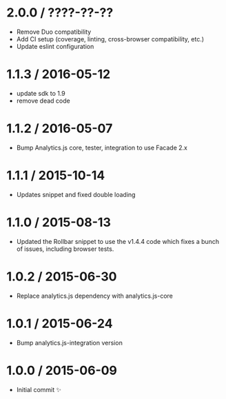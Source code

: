2.0.0 / ????-??-??
==================

  * Remove Duo compatibility
  * Add CI setup (coverage, linting, cross-browser compatibility, etc.)
  * Update eslint configuration


1.1.3 / 2016-05-12
==================

  * update sdk to 1.9
  * remove dead code

1.1.2 / 2016-05-07
==================

  * Bump Analytics.js core, tester, integration to use Facade 2.x

1.1.1 / 2015-10-14
==================

  * Updates snippet and fixed double loading

1.1.0 / 2015-08-13
==================

  * Updated the Rollbar snippet to use the v1.4.4 code which fixes a bunch of issues, including browser tests.


1.0.2 / 2015-06-30
==================

  * Replace analytics.js dependency with analytics.js-core

1.0.1 / 2015-06-24
==================

  * Bump analytics.js-integration version

1.0.0 / 2015-06-09
==================

  * Initial commit :sparkles:
